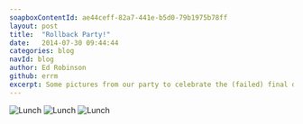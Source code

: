 ```yaml
---
soapboxContentId: ae44ceff-82a7-441e-b5d0-79b1975b78ff
layout: post
title:  "Rollback Party!"
date:   2014-07-30 09:44:44
categories: blog
navId: blog
author: Ed Robinson
github: errm
excerpt: Some pictures from our party to celebrate the (failed) final deploy in our epic 6 month refactoring project
---
```


![Lunch](/assets/lunch.jpg)
![Lunch](/assets/lunch2.jpg)
![Lunch](/assets/lunch3.jpg)
